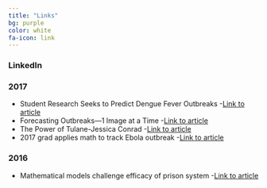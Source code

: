 ```yaml
---
title: "Links"
bg: purple
color: white
fa-icon: link
---
```

<!-- fa-icon can be set to any from http://fortawesome.github.io/Font-Awesome/icons/ -->
### LinkedIn


### 2017
* Student Research Seeks to Predict Dengue Fever Outbreaks
	-[Link to article](http://www.newmexicoconsortium.org/news/student-research-seeks-to-predict-dengue-fever-outbreaks)	
* Forecasting Outbreaks—1 Image at a Time
	-[Link to article](https://blogs.scientificamerican.com/observations/forecasting-outbreaks-mdash-1-image-at-a-time/)
* The Power of Tulane-Jessica Conrad
	-[Link to article](https://tricentennial.tulane.edu/content/power-tulane-jessica-conrad)
* 2017 grad applies math to track Ebola outbreak
	-[Link to article](https://news.tulane.edu/news/2017-grad-applies-math-track-ebola-outbreak)
### 2016
* Mathematical models challenge efficacy of prison system
	-[Link to article](http://miscellanynews.org/2016/11/02/news/mathematical-models-challenge-efficacy-of-prison-system/)
